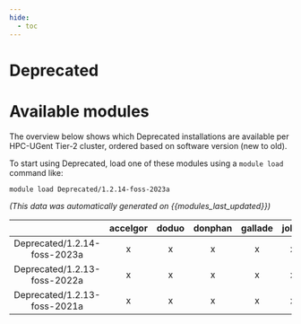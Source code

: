 ```yaml
---
hide:
  - toc
---
```


Deprecated
==========

# Available modules


The overview below shows which Deprecated installations are available per HPC-UGent Tier-2 cluster, ordered based on software version (new to old).

To start using Deprecated, load one of these modules using a `module load` command like:

```shell
module load Deprecated/1.2.14-foss-2023a
```

*(This data was automatically generated on {{modules_last_updated}})*  

| |accelgor|doduo|donphan|gallade|joltik|shinx|skitty|
| :---: | :---: | :---: | :---: | :---: | :---: | :---: | :---: |
|Deprecated/1.2.14-foss-2023a|x|x|x|x|x|x|x|
|Deprecated/1.2.13-foss-2022a|x|x|x|x|x|-|-|
|Deprecated/1.2.13-foss-2021a|x|x|x|x|x|-|-|
